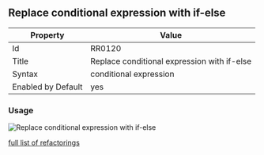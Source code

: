 ## Replace conditional expression with if-else

Property | Value
--- | --- 
Id | RR0120
Title | Replace conditional expression with if\-else
Syntax | conditional expression
Enabled by Default | yes

### Usage

![Replace conditional expression with if\-else](../../images/refactorings/ReplaceConditionalExpressionWithIfElse.png)

[full list of refactorings](Refactorings.md)
